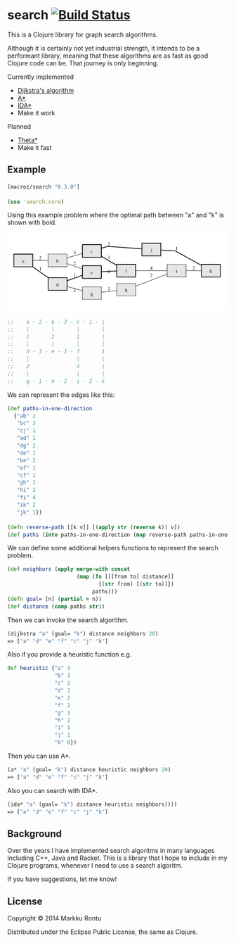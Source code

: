 search [![Build Status](https://travis-ci.org/Macroz/search.svg?branch=master)](https://travis-ci.org/Macroz/search)
======

This is a Clojure library for graph search algorithms. 

Although it is certainly not yet industrial strength, it intends to be a performant library, meaning that these algorithms are as fast as good Clojure code can be. That journey is only beginning.

Currently implemented
  - [Dijkstra's algorithm](http://en.wikipedia.org/wiki/Dijkstra's_algorithm)
  - [A*](http://en.wikipedia.org/wiki/A*_search_algorithm)
  - [IDA*](http://en.wikipedia.org/wiki/IDA*)
  - Make it work

Planned
  - [Theta*](http://en.wikipedia.org/wiki/Theta*)
  - Make it fast

Example
-------

```clj
[macroz/search "0.3.0"]

(use 'search.core)
```

Using this example problem where the optimal path between "a" and "k" is shown with bold.

![Graph](resources/graph.png "Graph")

```clj
;;    a - 2 - b - 3 - c - 1 - j
;;    |       |       |       |
;;    1       2       1       |
;;    |       |       |       |
;;    d - 1 - e - 1 - f       1
;;    |               |       |
;;    2               4       |
;;    |               |       |
;;    g - 1 - h - 2 - i - 2 - k
```

We can represent the edges like this:

```clj
(def paths-in-one-direction
  {"ab" 2
   "bc" 3
   "cj" 1
   "ad" 1
   "dg" 2
   "de" 1
   "be" 2
   "ef" 1
   "cf" 1
   "gh" 1
   "hi" 2
   "fi" 4
   "ik" 2
   "jk" 1})

(defn reverse-path [[k v]] [(apply str (reverse k)) v])
(def paths (into paths-in-one-direction (map reverse-path paths-in-one-direction)))
```

We can define some additional helpers functions to represent the search problem.

```clj
(def neighbors (apply merge-with concat
                      (map (fn [[[from to] distance]]
                             {(str from) [(str to)]})
                           paths)))
(defn goal= [n] (partial = n))
(def distance (comp paths str))
```

Then we can invoke the search algorithm.

```clj
(dijkstra "a" (goal= "k") distance neighbors 20)
=> ["a" "d" "e" "f" "c" "j" "k"]
```

Also if you provide a heuristic function e.g.

```clj
def heuristic {"a" 3
               "b" 3
               "c" 2
               "d" 3
               "e" 2
               "f" 2
               "g" 3
               "h" 2
               "i" 1
               "j" 1
               "k" 0})
```

Then you can use A*.

```clj
(a* "a" (goal= "k") distance heuristic neighbors 20)
=> ["a" "d" "e" "f" "c" "j" "k"]
```

Also you can search with IDA*.

```clj
(ida* "a" (goal= "k") distance heuristic neighbors))))
=> ["a" "d" "e" "f" "c" "j" "k"]
```

Background
----------

Over the years I have implemented search algoritms in many languages including C++, Java and Racket. This is a library that I hope to include in my Clojure programs, whenever I need to use a search algoritm.

If you have suggestions, let me know!

License
-------

Copyright © 2014 Markku Rontu

Distributed under the Eclipse Public License, the same as Clojure.
